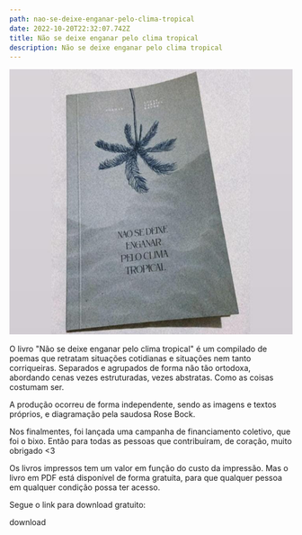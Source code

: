```yaml
---
path: nao-se-deixe-enganar-pelo-clima-tropical
date: 2022-10-20T22:32:07.742Z
title: Não se deixe enganar pelo clima tropical
description: Não se deixe enganar pelo clima tropical
---
```



![](../assets/whatsapp-image-2022-10-20-at-19.50.31-1-.jpeg)

O livro "Não se deixe enganar pelo clima tropical" é um compilado de poemas que retratam situações cotidianas e situações nem tanto corriqueiras. Separados e agrupados de forma não tão ortodoxa, abordando cenas vezes estruturadas, vezes abstratas. Como as coisas costumam ser.

A﻿ produção ocorreu de forma independente, sendo as imagens e textos próprios, e diagramação pela saudosa Rose Bock. 

Nos finalmentes, foi lançada uma campanha de financiamento coletivo, que foi o bixo. Então para todas as pessoas que contribuíram, de coração, muito obrigado <3

Os livros impressos tem um valor em função do custo da impressão. Mas o livro em PDF está disponível de forma gratuita, para que qualquer pessoa em qualquer condição possa ter acesso.

S﻿egue o link para download gratuito:

d﻿ownload
